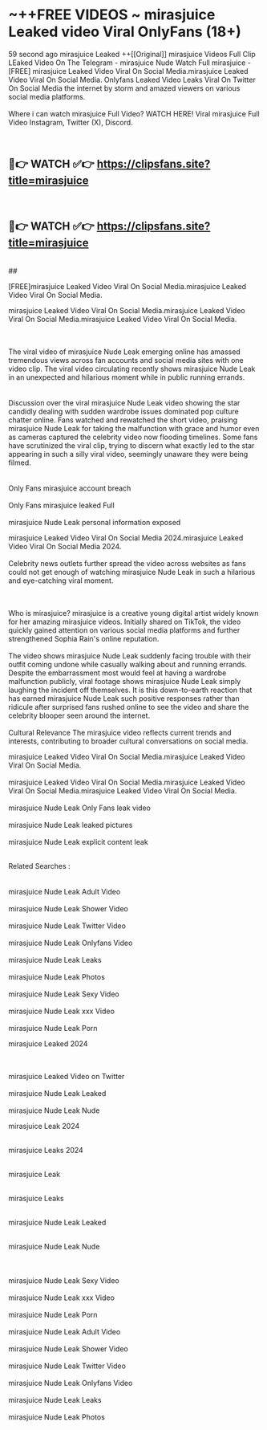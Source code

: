 # ~++FREE VIDEOS ~ mirasjuice Leaked video Viral OnlyFans (18+)<br>


59 second ago mirasjuice Leaked ++[[Original]] mirasjuice Videos Full Clip LEaked Video On The Telegram  - mirasjuice Nude  Watch Full mirasjuice - [FREE] mirasjuice Leaked Video Viral On Social Media.mirasjuice Leaked Video Viral On Social Media.   Onlyfans Leaked Video Leaks Viral On Twitter On Social Media the internet by storm and amazed viewers on various social media platforms. <br><br>
Where i can watch mirasjuice Full Video? WATCH HERE! Viral mirasjuice Full Video Instagram, Twitter (X), Discord. <br>


 <br>

##  🔴👉 WATCH ✅👉  <a href="https://clipsfans.site?title=mirasjuice&ref=git">https://clipsfans.site?title=mirasjuice</a> <br>
  <br>

##  🔴👉 WATCH ✅👉  <a href="https://clipsfans.site?title=mirasjuice&ref=git">https://clipsfans.site?title=mirasjuice</a> <br>
  <br>
  ##



[FREE]mirasjuice Leaked Video Viral On Social Media.mirasjuice Leaked Video Viral On Social Media. <br>

mirasjuice Leaked Video Viral On Social Media.mirasjuice Leaked Video Viral On Social Media.mirasjuice Leaked Video Viral On Social Media. <br>


  <br>

  <br>
The viral video of mirasjuice Nude Leak emerging online has amassed tremendous views across fan accounts and social media sites with one video clip. The viral video circulating recently shows mirasjuice Nude Leak in an unexpected and hilarious moment while in public running errands.<br>
<br>


<br>
Discussion over the viral mirasjuice Nude Leak video showing the star candidly dealing with sudden wardrobe issues dominated pop culture chatter online. Fans watched and rewatched the short video, praising mirasjuice Nude Leak for taking the malfunction with grace and humor even as cameras captured the celebrity video now flooding timelines. Some fans have scrutinized the viral clip, trying to discern what exactly led to the star appearing in such a silly viral video, seemingly unaware they were being filmed.<br>
<br>
<br> 
Only Fans mirasjuice account breach<br>
<br>
Only Fans mirasjuice leaked Full <br>
<br>
mirasjuice Nude Leak personal information exposed<br>

mirasjuice Leaked Video Viral On Social Media 2024.mirasjuice Leaked Video Viral On Social Media 2024. <br>
<br>
Celebrity news outlets further spread the video across websites as fans could not get enough of watching mirasjuice Nude Leak in such a hilarious and eye-catching viral moment.<br>
<br>

<br>
Who is mirasjuice? mirasjuice is a creative young digital artist widely known for her amazing mirasjuice videos. Initially shared on TikTok, the video quickly gained attention on various social media platforms and further strengthened Sophia Rain's online reputation.<br>
<br>
The video shows mirasjuice Nude Leak suddenly facing trouble with their outfit coming undone while casually walking about and running errands. Despite the embarrassment most would feel at having a wardrobe malfunction publicly, viral footage shows mirasjuice Nude Leak simply laughing the incident off themselves. It is this down-to-earth reaction that has earned mirasjuice Nude Leak such positive responses rather than ridicule after surprised fans rushed online to see the video and share the celebrity blooper seen around the internet.<br>
<br>
Cultural Relevance The mirasjuice video reflects current trends and interests, contributing to broader cultural conversations on social media.<br>

mirasjuice Leaked Video Viral On Social Media.mirasjuice Leaked Video Viral On Social Media.<br>
<br>
mirasjuice Leaked Video Viral On Social Media.mirasjuice Leaked Video Viral On Social Media.mirasjuice Leaked Video Viral On Social Media.<br>
<br>
mirasjuice Nude Leak Only Fans leak video<br>
<br>
mirasjuice Nude Leak leaked pictures<br>
<br>
mirasjuice Nude Leak explicit content leak<br>


<br>
Related Searches :<br>
<br>

<br>
mirasjuice Nude Leak Adult Video<br>
<br>
mirasjuice Nude Leak Shower Video<br>
<br>
mirasjuice Nude Leak Twitter Video<br>
<br>
mirasjuice Nude Leak Onlyfans Video<br>
<br>
mirasjuice Nude Leak Leaks<br>
<br>
mirasjuice Nude Leak Photos<br>

<br>
mirasjuice Nude Leak Sexy Video<br>
<br>
mirasjuice Nude Leak xxx Video<br>
<br>
mirasjuice Nude Leak Porn<br>

mirasjuice  Leaked 2024 <br> <br>
<br>

mirasjuice Leaked Video on Twitter <br>
<br>
mirasjuice Nude Leak Leaked<br>
<br>
mirasjuice Nude Leak Nude<br>


mirasjuice  Leak 2024 <br> <br>



mirasjuice  Leaks 2024 <br> <br>



 
mirasjuice  Leak<br> <br>



mirasjuice  Leaks<br> <br>


mirasjuice Nude Leak Leaked<br> <br>

mirasjuice Nude Leak Nude<br> <br>
<br> <br>
mirasjuice Nude Leak Sexy Video
<br> <br>
mirasjuice Nude Leak xxx Video
<br> <br>
mirasjuice Nude Leak Porn
<br> <br>
mirasjuice Nude Leak Adult Video
<br> <br>
mirasjuice Nude Leak Shower Video
<br> <br>
mirasjuice Nude Leak Twitter Video
<br> <br>
mirasjuice Nude Leak Onlyfans Video
<br> <br>
mirasjuice Nude Leak Leaks
<br> <br>
mirasjuice Nude Leak Photos






</p>




 



</p>










